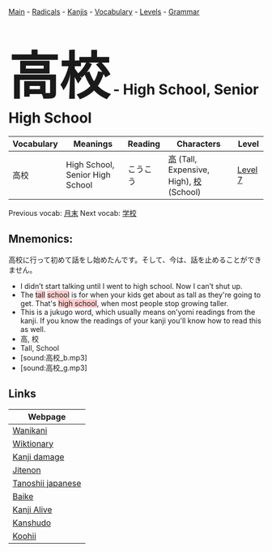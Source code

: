 <style> bigfont {font-size: 100px}</style>
[Main](../README.md) -
[Radicals](../radicals.md) -
[Kanjis](../kanjis.md) -
[Vocabulary](../vocabulary.md) -
[Levels](../levels.md) -
[Grammar](../grammar.md)
# <bigfont> 高校</bigfont> - High School, Senior High School 

| Vocabulary | Meanings | Reading | Characters | Level |
| --- | --- | --- | --- | --- |
| 高校 | High School, Senior High School | こうこう |  [高](../kanjis/高.md) (Tall, Expensive, High), [校](../kanjis/校.md) (School) | [Level 7](../levels/wk_level7.md) |

Previous vocab: [月末](月末.md) Next vocab: [学校](学校.md) 

## Mnemonics:
高校に行って初めて話をし始めたんです。そして、今は、話を止めることができません。
* I didn’t start talking until I went to high school. Now I can’t shut up.
* The <span style="background-color:#ffcccb"> tall</span> <span style="background-color:#ffcccb"> school</span> is for when your kids get about as tall as they're going to get. That's <span style="background-color:#ffcccb"> high school</span>, when most people stop growing taller.
* This is a jukugo word, which usually means on'yomi readings from the kanji. If you know the readings of your kanji you'll know how to read this as well.
* 高, 校
* Tall, School
* [sound:高校_b.mp3]
* [sound:高校_g.mp3]


## Links 

| Webpage |
| --- |
| [Wanikani          ](https://www.wanikani.com/kanji/高校) |
| [Wiktionary        ](https://en.wiktionary.org/wiki/高校) |
| [Kanji damage      ](http://www.kanjidamage.com/kanji/search?utf8=✓&q=高校) |
| [Jitenon           ](https://jitenon.com/kanji/高校) |
| [Tanoshii japanese ](https://www.tanoshiijapanese.com/dictionary/kanji.cfm?k=高校) |
| [Baike             ](https://baike.baidu.com/item/高校) |
| [Kanji Alive       ](https://app.kanjialive.com/高校) |
| [Kanshudo          ](https://www.kanshudo.com/searchmn?q=高校) |
| [Koohii            ](https://kanji.koohii.com/study/kanji/高校) |
